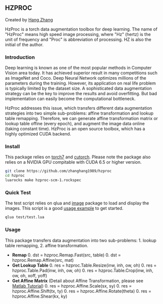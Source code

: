 ##  HZPROC
Created by [Hang Zhang](http://www.hangzh.com)

HzProc is a torch data augmentation toolbox for deep learning.
The name of "HzProc" means high speed image processing, where "Hz" (hertz) 
is the unit of frequency and "Proc" is abbreviation of processing.
HZ is also the initial of the author. 

### Introduction
Deep learning is known as one of the most popular methods in Computer 
Vision area today. 
It has achieved superior result in many competitions such as ImageNet and 
Coco. Deep Neural Network optimizes millions of the parameters during the 
training. 
However, its application on real life problem is typically limited by the 
dataset size. A sophisticated data augmentation strategy can be the 
key to improve the results and avoid overfitting. But bad 
implementation can easily become the computational bottleneck.

HzProc addresses this issue, which transfers different data 
augmentation strategies into two simple sub-problems: 
affine transformation and lookup table remapping. 
Therefore, we can generate affine transformation 
matrix or lookup table offine (every epoch), and augment the image data 
online (taking constant time). 
HzProc is an open source toolbox, which has a highly optimized CUDA 
backend. 

### Install
This package relies on [torch7](https://github.com/torch/torch7) and 
[cutorch](https://github.com/torch/cutorch). Please note the package
also relies on a NVIDIA GPU compitable with CUDA 6.5 or higher version.
```bash
git clone https://github.com/zhanghang1989/hzproc
cd hzproc
luarocks make hzproc-scm-1.rockspec
```

### Quick Test
The test script relies on qlua and [image](https://github.com/torch/image) package to load and display
the images. This script is a good [usage example](https://github.com/zhanghang1989/hzproc/blob/master/test/test.lua) to get started. 
```bash
qlua test/test.lua
```

### Usage
This package transfers data augmentation into two sub-problems: 1. lookup table remapping, 2. affine transformation. 
- **Remap**
	0. dst = hzproc.Remap.Fast(src, table)
	0. dst = hzproc.Remap.Affine(src, mat)
- **Get Lookup Table**
	0. res = hzproc.Table.Resize(inw, inh, ow, oh)
	0. res = hzproc.Table.Pad(inw, inh, ow, oh)
	0. res = hzproc.Table.Crop(inw, inh, ow, oh, xoff, yoff)
- **Get Affine Matrix**
(Detail about Affine Transformation, please see [Matlab Tutorial](http://www.mathworks.com/discovery/affine-transformation.html))
	0. res = hzproc.Affine.Scale(sx, sy)
	0. res = hzproc.Affine.Shift(tx, ty)
	0. res = hzproc.Affine.Rotate(theta)
	0. res = hzproc.Affine.Shear(kx, ky)

